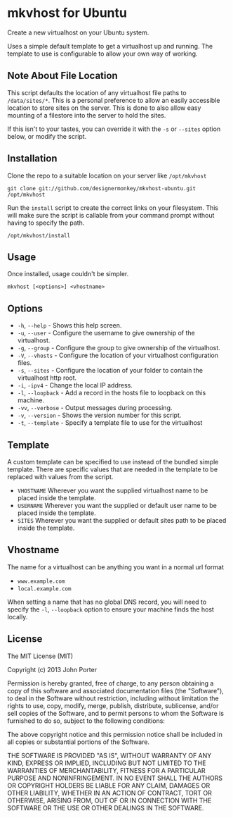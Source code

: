 # mkvhost for Ubuntu

Create a new virtualhost on your Ubuntu system.

Uses a simple default template to get a virtualhost up and running. The template to use is configurable to allow your own way of working.

## Note About File Location

This script defaults the location of any virtualhost file paths to `/data/sites/*`. This is a personal preference to allow an easily accessible location to store sites on the server. This is done to also allow easy mounting of a filestore into the server to hold the sites.

If this isn't to your tastes, you can override it with the `-s` or `--sites` option below, or modify the script.

## Installation

Clone the repo to a suitable location on your server like `/opt/mkvhost`

    git clone git://github.com/designermonkey/mkvhost-ubuntu.git /opt/mkvhost

Run the `install` script to create the correct links on your filesystem. This will make sure the script is callable from your command prompt without having to specify the path.

    /opt/mkvhost/install

## Usage

Once installed, usage couldn't be simpler.

    mkvhost [<options>] <vhostname>

## Options
- `-h`, `--help` - Shows this help screen.
- `-u`, `--user` - Configure the username to give ownership of the virtualhost.
- `-g`, `--group` - Configure the group to give ownership of the virtualhost.
- `-V`, `--vhosts` - Configure the location of your virtualhost configuration files.
- `-s`, `--sites` - Configure the location of your folder to contain the virtualhost http root.
- `-i`, `-ipv4` - Change the local IP address.
- `-l`, `--loopback` - Add a record in the hosts file to loopback on this machine.
- `-vv`, `--verbose` - Output messages during processing.
- `-v`, `--version` - Shows the version number for this script.
- `-t`, `--template` - Specify a template file to use for the virtualhost


## Template
A custom template can be specified to use instead of the bundled simple template. There are specific values that are needed in the template to be replaced with values from the script.

- `VHOSTNAME` Wherever you want the supplied virtualhost name to be placed inside the template.
- `USERNAME` Wherever you want the supplied or default user name to be placed inside the template.
- `SITES` Wherever you want the supplied or default sites path to be placed inside the template.

## Vhostname
The name for a virtualhost can be anything you want in a normal url format

- `www.example.com`
- `local.example.com`

When setting a name that has no global DNS record, you will need to specify the `-l`, `--loopback` option to ensure your machine finds the host locally.

## License

The MIT License (MIT)

Copyright (c) 2013 John Porter

Permission is hereby granted, free of charge, to any person obtaining a copy of
this software and associated documentation files (the "Software"), to deal in
the Software without restriction, including without limitation the rights to
use, copy, modify, merge, publish, distribute, sublicense, and/or sell copies of
the Software, and to permit persons to whom the Software is furnished to do so,
subject to the following conditions:

The above copyright notice and this permission notice shall be included in all
copies or substantial portions of the Software.

THE SOFTWARE IS PROVIDED "AS IS", WITHOUT WARRANTY OF ANY KIND, EXPRESS OR
IMPLIED, INCLUDING BUT NOT LIMITED TO THE WARRANTIES OF MERCHANTABILITY, FITNESS
FOR A PARTICULAR PURPOSE AND NONINFRINGEMENT. IN NO EVENT SHALL THE AUTHORS OR
COPYRIGHT HOLDERS BE LIABLE FOR ANY CLAIM, DAMAGES OR OTHER LIABILITY, WHETHER
IN AN ACTION OF CONTRACT, TORT OR OTHERWISE, ARISING FROM, OUT OF OR IN
CONNECTION WITH THE SOFTWARE OR THE USE OR OTHER DEALINGS IN THE SOFTWARE.
